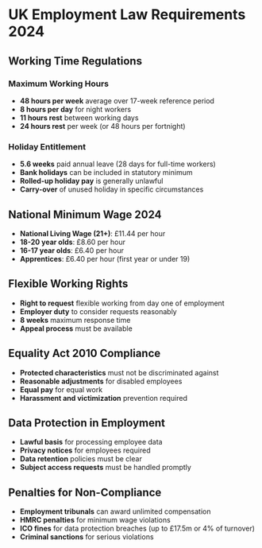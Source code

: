 # UK Employment Law Requirements 2024

## Working Time Regulations

### Maximum Working Hours
- **48 hours per week** average over 17-week reference period
- **8 hours per day** for night workers
- **11 hours rest** between working days
- **24 hours rest** per week (or 48 hours per fortnight)

### Holiday Entitlement
- **5.6 weeks** paid annual leave (28 days for full-time workers)
- **Bank holidays** can be included in statutory minimum
- **Rolled-up holiday pay** is generally unlawful
- **Carry-over** of unused holiday in specific circumstances

## National Minimum Wage 2024
- **National Living Wage (21+)**: £11.44 per hour
- **18-20 year olds**: £8.60 per hour
- **16-17 year olds**: £6.40 per hour
- **Apprentices**: £6.40 per hour (first year or under 19)

## Flexible Working Rights
- **Right to request** flexible working from day one of employment
- **Employer duty** to consider requests reasonably
- **8 weeks** maximum response time
- **Appeal process** must be available

## Equality Act 2010 Compliance
- **Protected characteristics** must not be discriminated against
- **Reasonable adjustments** for disabled employees
- **Equal pay** for equal work
- **Harassment and victimization** prevention required

## Data Protection in Employment
- **Lawful basis** for processing employee data
- **Privacy notices** for employees required
- **Data retention** policies must be clear
- **Subject access requests** must be handled promptly

## Penalties for Non-Compliance
- **Employment tribunals** can award unlimited compensation
- **HMRC penalties** for minimum wage violations
- **ICO fines** for data protection breaches (up to £17.5m or 4% of turnover)
- **Criminal sanctions** for serious violations
